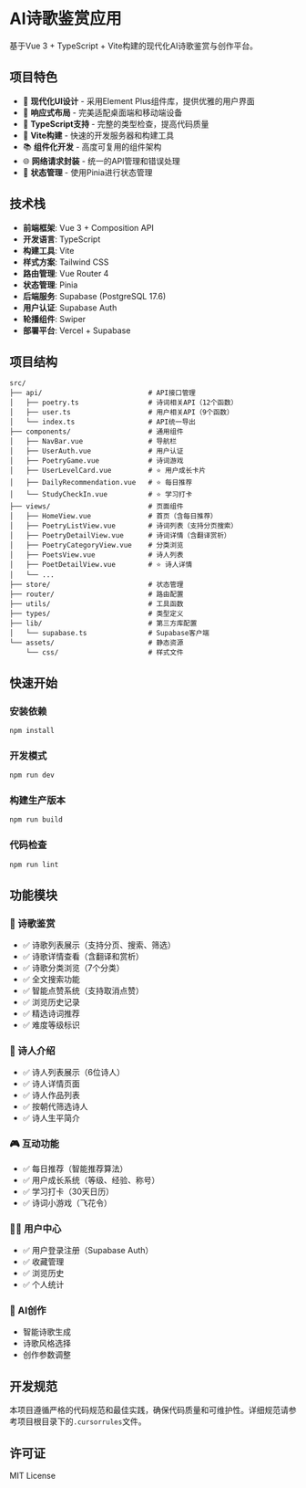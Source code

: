 # AI诗歌鉴赏应用

基于Vue 3 + TypeScript + Vite构建的现代化AI诗歌鉴赏与创作平台。

## 项目特色

- 🎨 **现代化UI设计** - 采用Element Plus组件库，提供优雅的用户界面
- 📱 **响应式布局** - 完美适配桌面端和移动端设备
- 🔧 **TypeScript支持** - 完整的类型检查，提高代码质量
- 🚀 **Vite构建** - 快速的开发服务器和构建工具
- 📚 **组件化开发** - 高度可复用的组件架构
- 🌐 **网络请求封装** - 统一的API管理和错误处理
- 🎯 **状态管理** - 使用Pinia进行状态管理

## 技术栈

- **前端框架**: Vue 3 + Composition API
- **开发语言**: TypeScript
- **构建工具**: Vite
- **样式方案**: Tailwind CSS
- **路由管理**: Vue Router 4
- **状态管理**: Pinia
- **后端服务**: Supabase (PostgreSQL 17.6)
- **用户认证**: Supabase Auth
- **轮播组件**: Swiper
- **部署平台**: Vercel + Supabase

## 项目结构

```
src/
├── api/                          # API接口管理
│   ├── poetry.ts                 # 诗词相关API（12个函数）
│   ├── user.ts                   # 用户相关API（9个函数）
│   └── index.ts                  # API统一导出
├── components/                   # 通用组件
│   ├── NavBar.vue                # 导航栏
│   ├── UserAuth.vue              # 用户认证
│   ├── PoetryGame.vue            # 诗词游戏
│   ├── UserLevelCard.vue         # ⭐ 用户成长卡片
│   ├── DailyRecommendation.vue   # ⭐ 每日推荐
│   └── StudyCheckIn.vue          # ⭐ 学习打卡
├── views/                        # 页面组件
│   ├── HomeView.vue              # 首页（含每日推荐）
│   ├── PoetryListView.vue        # 诗词列表（支持分页搜索）
│   ├── PoetryDetailView.vue      # 诗词详情（含翻译赏析）
│   ├── PoetryCategoryView.vue    # 分类浏览
│   ├── PoetsView.vue             # 诗人列表
│   ├── PoetDetailView.vue        # ⭐ 诗人详情
│   └── ...
├── store/                        # 状态管理
├── router/                       # 路由配置
├── utils/                        # 工具函数
├── types/                        # 类型定义
├── lib/                          # 第三方库配置
│   └── supabase.ts               # Supabase客户端
└── assets/                       # 静态资源
    └── css/                      # 样式文件
```

## 快速开始

### 安装依赖

```bash
npm install
```

### 开发模式

```bash
npm run dev
```

### 构建生产版本

```bash
npm run build
```

### 代码检查

```bash
npm run lint
```

## 功能模块

### 📖 诗歌鉴赏
- ✅ 诗歌列表展示（支持分页、搜索、筛选）
- ✅ 诗歌详情查看（含翻译和赏析）
- ✅ 诗歌分类浏览（7个分类）
- ✅ 全文搜索功能
- ✅ 智能点赞系统（支持取消点赞）
- ✅ 浏览历史记录
- ✅ 精选诗词推荐
- ✅ 难度等级标识

### 👤 诗人介绍
- ✅ 诗人列表展示（6位诗人）
- ✅ 诗人详情页面
- ✅ 诗人作品列表
- ✅ 按朝代筛选诗人
- ✅ 诗人生平简介

### 🎮 互动功能
- ✅ 每日推荐（智能推荐算法）
- ✅ 用户成长系统（等级、经验、称号）
- ✅ 学习打卡（30天日历）
- ✅ 诗词小游戏（飞花令）

### 👨‍💻 用户中心
- ✅ 用户登录注册（Supabase Auth）
- ✅ 收藏管理
- ✅ 浏览历史
- ✅ 个人统计

### 🎨 AI创作
- 智能诗歌生成
- 诗歌风格选择
- 创作参数调整

## 开发规范

本项目遵循严格的代码规范和最佳实践，确保代码质量和可维护性。详细规范请参考项目根目录下的`.cursorrules`文件。

## 许可证

MIT License